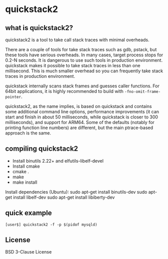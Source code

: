 # quickstack2

## what is quickstack2?
quickstack2 is a tool to take call stack traces with minimal overheads.

There are a couple of tools for take stack traces such as gdb, pstack, but these
tools have serious overheads. In many cases, target process stops for 0.2-N
seconds. It is dangerous to use such tools in production environment.
quickstack makes it possible to take stack traces in less than one
millisecond. This is much smaller overhead so you can frequently take stack
traces in production environment.

quickstack internally scans stack frames and guesses caller functions. For
64bit applications, it is highly recommended to build with
`-fno-omit-frame-pointer`.

quickstack2, as the name implies, is based on quickstack and contains some
additional command line options, performance improvements (it can start and
finish in about 50 milliseconds, while quickstack is closer to 300
milliseconds), and support for ARM64. Some of the defaults (notably for printing
function line numbers) are different, but the main ptrace-based approach is the
same.

## compiling quickstack2
* Install binutils 2.22+ and elfutils-libelf-devel
* Install cmake
* cmake .
* make
* make install

Install dependencies (Ubuntu):
sudo apt-get install binutils-dev
sudo apt-get install libelf-dev
sudo apt-get install libiberty-dev


## quick example
```
[user$] quickstack2 -f -p $(pidof mysqld)
```

## License
BSD 3-Clause License
